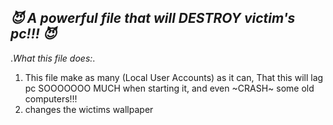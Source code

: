 *😈 A powerful file that will DESTROY victim's pc!!! 😈*
------------------------------------------------------

.*What this file does:*.
1. This file make as many (Local User Accounts) as it can, That this will lag pc SOOOOOOO MUCH when starting it, and even ~CRASH~ some old computers!!!
2. changes the wictims wallpaper

